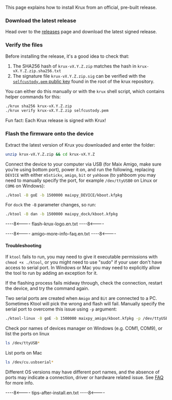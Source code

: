 This page explains how to install Krux from an official, pre-built release.

### Download the latest release
Head over to the [releases](https://github.com/selfcustody/krux/releases) page and download the latest signed release.

### Verify the files
Before installing the release, it's a good idea to check that:

1. The SHA256 hash of `krux-vX.Y.Z.zip` matches the hash in `krux-vX.Y.Z.zip.sha256.txt`
2. The signature file `krux-vX.Y.Z.zip.sig` can be verified with the [`selfcustody.pem` public key](https://github.com/selfcustody/krux/blob/main/selfcustody.pem) found in the root of the krux repository.

You can either do this manually or with the `krux` shell script, which contains helper commands for this:
```bash
./krux sha256 krux-vX.Y.Z.zip
./krux verify krux-vX.Y.Z.zip selfcustody.pem
```

Fun fact: Each Krux release is signed with Krux!

### Flash the firmware onto the device
Extract the latest version of Krux you downloaded and enter the folder:
```bash
unzip krux-vX.Y.Z.zip && cd krux-vX.Y.Z
```

Connect the device to your computer via USB (for Maix Amigo, make sure you’re using bottom port), power it on, and run the following, replacing `DEVICE` with either `m5stickv`, `amigo`, `bit` or `yahboom` (to yahboom you may need to manually specify the port, for example `/dev/ttyUSB0` on Linux or `COM6` on Windows):
```bash
./ktool -B goE -b 1500000 maixpy_DEVICE/kboot.kfpkg
```

For `dock` the `-B` parameter changes, so run:
```bash
./ktool -B dan -b 1500000 maixpy_dock/kboot.kfpkg
```

----8<----
flash-krux-logo.en.txt
----8<----

----8<----
amigo-more-info-faq.en.txt
----8<----

#### Troubleshooting
If `ktool` fails to run, you may need to give it executable permissions with `chmod +x ./ktool`, or you might need to use "sudo" if your user don't have access to serial port. In Windows or Mac you may need to explicitly allow the tool to run by adding an exception for it.

If the flashing process fails midway through, check the connection, restart the device, and try the command again.

Two serial ports are created when `Amigo` and `Bit` are connected to a PC. Sometimes Ktool will pick the wrong and flash will fail. Manually specify the serial port to overcome this issue using `-p` argument:

```bash
./ktool-linux -B goE -b 1500000 maixpy_amigo/kboot.kfpkg -p /dev/ttyUSB1
```

Check por names of devices manager on Windows (e.g. COM1, COM9), or list the ports on linux

```bash
ls /dev/ttyUSB*
```

List ports on Mac

```bash
ls /dev/cu.usbserial*
```
Different OS versions may have different port names, and the absence of ports may indicate a connection, driver or hardware related issue. See [FAQ](../../faq.md/#why-isnt-my-device-charging-or-being-recognized-when-connected-to-the-computers-usb) for more info.

----8<----
tips-after-install.en.txt
----8<----

